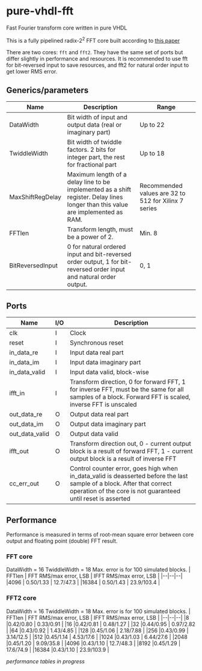 # pure-vhdl-fft
Fast Fourier transform core written in pure VHDL

This is a fully pipelined radix-2<sup>2</sup> FFT core built according to [this paper](https://doi.org/10.1109/IPPS.1996.508145)

There are two cores: `fft` and `fft2`. They have the same set of ports but differ slightly in performance and resources.
It is recommended to use fft for bit-reversed input to save resources, and fft2 for natural order input to get lower RMS error.

## Generics/parameters

| Name | Description | Range |
|--|--|--|
| DataWidth | Bit width of input and output data (real or imaginary part) | Up to 22 |
| TwiddleWidth | Bit width of twiddle factors. 2 bits for integer part, the rest for fractional part | Up to 18 |
| MaxShiftRegDelay | Maximum length of a delay line to be implemented as a shift register. Delay lines longer than this value are implemented as RAM.| Recommended values are 32 to 512 for Xilinx 7 series|
| FFTlen | Transform length, must be a power of 2. | Min. 8 |
| BitReversedInput | 0 for natural ordered input and bit-reversed order output, 1 for bit-reversed order input and natural order output. | 0, 1 |


## Ports

| Name | I/O | Description |
|--|--|--|
|clk            |I| Clock |
|reset          |I| Synchronous reset |
|in_data_re     |I| Input data real part | 
|in_data_im     |I| Input data imaginary part |
|in_data_valid  |I| Input data valid, block-wise |
|ifft_in        |I| Transform direction, 0 for forward FFT, 1 for inverse FFT, must be the same for all samples of a block. Forward FFT is scaled, inverse FFT is unscaled |
|out_data_re    |O| Output data real part |
|out_data_im    |O| Output data imaginary part |
|out_data_valid |O| Output data valid |
|ifft_out       |O| Transform direction out, 0 - current output block is a result of forward FFT, 1 - current output block is a result of inverse FFT |
|cc_err_out     |O| Control counter error, goes high when in_data_valid is deasserted before the last sample of a block. After that correct operation of the core is not guaranteed until reset is asserted |

## Performance
Performance is measured in terms of root-mean square error between core output and floating point (double) FFT result.

### FFT core
DataWidth = 16
TwiddleWidth = 18
Max. error is for 100 simulated blocks.
| FFTlen | FFT RMS/max error, LSB | IFFT RMS/max error, LSB |
|--|--|--|
|4096   | 0.50/1.33 | 12.7/47.3     |
|16384  | 0.50/1.43 | 23.9/103.4    |

### FFT2 core
DataWidth = 16
TwiddleWidth = 18
Max. error is for 100 simulated blocks.
| FFTlen | FFT RMS/max error, LSB | IFFT RMS/max error, LSB |
|--|--|--|
|8      |0.42/0.80  | 0.33/0.91      |
|16     |0.42/0.81  | 0.48/1.27      |
|32     |0.44/0.95  | 0.97/2.82      |
|64     |0.43/0.92  | 1.43/4.85      |
|128    |0.45/1.06  | 2.18/7.88      |
|256    |0.43/0.99  | 3.14/12.5      |
|512    |0.45/1.14  | 4.53/17.6      |
|1024   |0.43/1.03  | 6.44/27.6      |
|2048   |0.45/1.20  | 9.09/35.8      |
|4096   |0.43/1.10  | 12.7/48.3      |
|8192   |0.45/1.29  | 17.6/74.9      |
|16384  |0.43/1.10  | 23.9/103.9     |




*performance tables in progress*